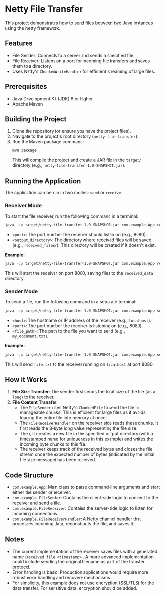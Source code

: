 # Netty File Transfer

This project demonstrates how to send files between two Java instances using the Netty framework.

## Features

- File Sender: Connects to a server and sends a specified file.
- File Receiver: Listens on a port for incoming file transfers and saves them to a directory.
- Uses Netty's `ChunkedWriteHandler` for efficient streaming of large files.

## Prerequisites

- Java Development Kit (JDK) 8 or higher
- Apache Maven

## Building the Project

1. Clone the repository (or ensure you have the project files).
2. Navigate to the project's root directory (`netty-file-transfer`).
3. Run the Maven package command:
   ```bash
   mvn package
   ```
   This will compile the project and create a JAR file in the `target/` directory (e.g., `netty-file-transfer-1.0-SNAPSHOT.jar`).

## Running the Application

The application can be run in two modes: `send` or `receive`.

### Receiver Mode

To start the file receiver, run the following command in a terminal:

```bash
java -cp target/netty-file-transfer-1.0-SNAPSHOT.jar com.example.App receive <port> <output_directory>
```

- `<port>`: The port number the receiver should listen on (e.g., 8080).
- `<output_directory>`: The directory where received files will be saved (e.g., `received_files/`). This directory will be created if it doesn't exist.

**Example:**

```bash
java -cp target/netty-file-transfer-1.0-SNAPSHOT.jar com.example.App receive 8080 received_data
```
This will start the receiver on port 8080, saving files to the `received_data` directory.

### Sender Mode

To send a file, run the following command in a separate terminal:

```bash
java -cp target/netty-file-transfer-1.0-SNAPSHOT.jar com.example.App send <host> <port> <file_path>
```

- `<host>`: The hostname or IP address of the receiver (e.g., `localhost`).
- `<port>`: The port number the receiver is listening on (e.g., 8080).
- `<file_path>`: The path to the file you want to send (e.g., `my_document.txt`).

**Example:**

```bash
java -cp target/netty-file-transfer-1.0-SNAPSHOT.jar com.example.App send localhost 8080 path/to/your/file.txt
```
This will send `file.txt` to the receiver running on `localhost` at port 8080.

## How it Works

1.  **File Size Transfer**: The sender first sends the total size of the file (as a `long`) to the receiver.
2.  **File Content Transfer**:
    *   The `FileSender` uses Netty's `ChunkedFile` to send the file in manageable chunks. This is efficient for large files as it avoids loading the entire file into memory at once.
    *   The `FileReceiverHandler` on the receiver side reads these chunks. It first reads the 8-byte long value representing the file size.
    *   Then, it creates a new file in the specified output directory (with a timestamped name for uniqueness in this example) and writes the incoming byte chunks to this file.
    *   The receiver keeps track of the received bytes and closes the file stream once the expected number of bytes (indicated by the initial file size message) has been received.

## Code Structure

-   `com.example.App`: Main class to parse command-line arguments and start either the sender or receiver.
-   `com.example.FileSender`: Contains the client-side logic to connect to the receiver and send a file.
-   `com.example.FileReceiver`: Contains the server-side logic to listen for incoming connections.
-   `com.example.FileReceiverHandler`: A Netty channel handler that processes incoming data, reconstructs the file, and saves it.

## Notes

-   The current implementation of the receiver saves files with a generated name (`received_file_<timestamp>`). A more advanced implementation could include sending the original filename as part of the transfer protocol.
-   Error handling is basic. Production applications would require more robust error handling and recovery mechanisms.
-   For simplicity, this example does not use encryption (SSL/TLS) for the data transfer. For sensitive data, encryption should be added.
